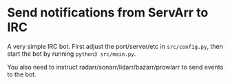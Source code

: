 # Send notifications from ServArr to IRC

A very simple IRC bot.
First adjust the port/server/etc in `src/config.py`, then start the bot by running `python3 src/main.py`.

You also need to instruct radarr/sonarr/lidarr/bazarr/prowlarr to send events to the bot.